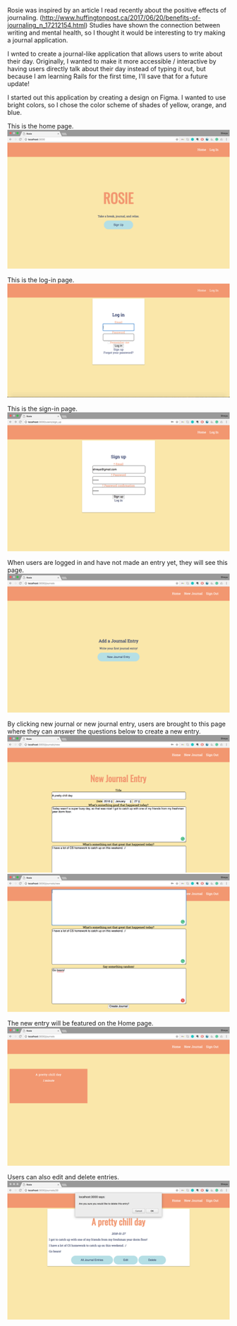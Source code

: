 Rosie was inspired by an article I read recently about the positive effects of journaling. (http://www.huffingtonpost.ca/2017/06/20/benefits-of-journaling_n_17212154.html) Studies have shown the connection between writing and mental health, so I thought it would be interesting to try making a journal application. 

I wnted to create a journal-like application that allows users to write about their day. Originally, I wanted to make it more accessible / interactive by having users directly talk about their day instead of typing it out, but because I am learning Rails for the first time, I'll save that for a future update!


I started out this application by creating a design on Figma. I wanted to use bright colors, so I chose the color scheme of shades of yellow, orange, and blue. 

This is the home page.
![alt text](images/home.png)

This is the log-in page.
![alt text](images/log_in.png)

This is the sign-in page.
![alt text](images/sign_up.png)

When users are logged in and have not made an entry yet, they will see this page.
![alt text](images/no_entries.png)

By clicking new journal or new journal entry, users are brought to this page where they can answer the questions below to create a new entry.
![alt text](images/new_entry1.png)
![alt text](images/new_entry2.png)

The new entry will be featured on the Home page. 
![alt text](images/all_entries.png)

Users can also edit and delete entries. 
![alt text](images/edit.png)
